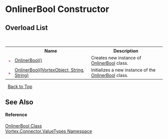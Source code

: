 # OnlinerBool Constructor 
 


## Overload List
&nbsp;<table><tr><th></th><th>Name</th><th>Description</th></tr><tr><td>![Public method](media/pubmethod.gif "Public method")</td><td><a href="M_Vortex_Connector_ValueTypes_OnlinerBool__ctor.md">OnlinerBool()</a></td><td>
Creates new instance of <a href="T_Vortex_Connector_ValueTypes_OnlinerBool.md">OnlinerBool</a> class.</td></tr><tr><td>![Public method](media/pubmethod.gif "Public method")</td><td><a href="M_Vortex_Connector_ValueTypes_OnlinerBool__ctor_1.md">OnlinerBool(IVortexObject, String, String)</a></td><td>
Initializes a new instance of the <a href="T_Vortex_Connector_ValueTypes_OnlinerBool.md">OnlinerBool</a> class.</td></tr></table>&nbsp;
<a href="#onlinerbool-constructor">Back to Top</a>

## See Also


#### Reference
<a href="T_Vortex_Connector_ValueTypes_OnlinerBool.md">OnlinerBool Class</a><br /><a href="N_Vortex_Connector_ValueTypes.md">Vortex.Connector.ValueTypes Namespace</a><br />